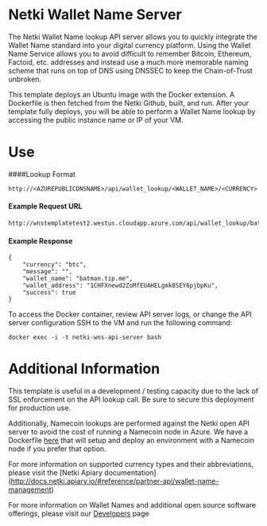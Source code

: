 # Netki Wallet Name Server 

The Netki Wallet Name lookup API server allows you to quickly integrate the Wallet Name standard into your digital 
currency platform. Using the Wallet Name Service allows you to avoid difficult to remember Bitcoin, Ethereum, Factoid, 
etc. addresses and instead use a much more memorable naming scheme that runs on top of DNS using DNSSEC to keep the 
Chain-of-Trust unbroken.

This template deploys an Ubuntu image with the Docker extension. A Dockerfile is then fetched from the Netki Github, 
built, and run. After your template fully deploys, you will be able to perform a Wallet Name lookup by accessing the 
public instance name or IP of your VM. 

# Use
####Lookup Format
```
http://<AZUREPUBLICDNSNAME>/api/wallet_lookup/<WALLET_NAME>/<CURRENCY>
```

#### Example Request URL
```
http://wnstemplatetest2.westus.cloudapp.azure.com/api/wallet_lookup/batman.tip.me/btc
```

#### Example Response
```
{
    "currency": "btc", 
    "message": "", 
    "wallet_name": "batman.tip.me", 
    "wallet_address": "1CHFXnewd2ZoMfEUAHELgmk8SEY6pjbpKu", 
    "success": true
}
```

To access the Docker container, review API server logs, or change the API server configuration SSH to the VM and run 
the following command:
```
docker exec -i -t netki-wns-api-server bash
```

# Additional Information
This template is useful in a development / testing capacity due to the lack of SSL enforcement on the API lookup call. 
Be sure to secure this deployment for production use.

Additionally, Namecoin lookups are performed against the Netki open API server to avoid the cost of running a Namecoin 
node in Azure. We have a Dockerfile [here](https://github.com/netkicorp/wns-api-server/blob/master/Dockerfile) that 
will setup and deploy an environment with a Namecoin node if you prefer that option.

For more information on supported currency types and their abbreviations, please visit the [Netki Apiary documentation]
(http://docs.netki.apiary.io/#reference/partner-api/wallet-name-management)

For more information on Wallet Names and additional open source software offerings, please visit our 
[Developers](https://www.netki.com/#/developers) page
